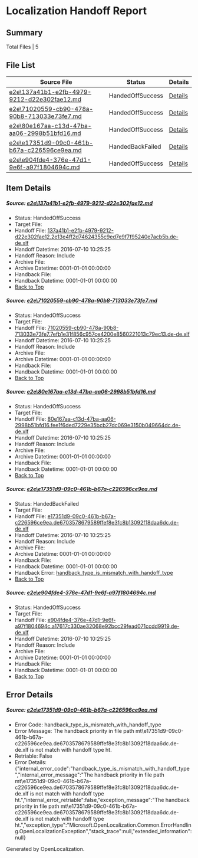 # <a name='report-top'></a> Localization Handoff Report

## Summary
 Total Files | 5

## File List
 Source File | Status | Details 
 ----------- | ------ | ------- 
 [e2e\137a41b1-e2fb-4979-9212-d22e302fae12.md](https://github.com/OpenLocalizationTestOrg/oltest/blob/dce285053c7e10a8315c1a742574d4f4b83aca7c/e2e/137a41b1-e2fb-4979-9212-d22e302fae12.md) | HandedOffSuccess | [Details](#3ed346f35caa7b960b28a75b20cd7e6054936dfd1)
 [e2e\71020559-cb90-478a-90b8-713033e73fe7.md](https://github.com/OpenLocalizationTestOrg/oltest/blob/ebdbe4051dbb2ca5e6af3a824fea10778896849d/e2e/71020559-cb90-478a-90b8-713033e73fe7.md) | HandedOffSuccess | [Details](#0049e5175e98617edc1b1b63057b674ee07f79193)
 [e2e\80e167aa-c13d-47ba-aa06-2998b51bfd16.md](https://github.com/OpenLocalizationTestOrg/oltest/blob/1dc07f6b47026a8d4c158a76e69be706d974c288/e2e/80e167aa-c13d-47ba-aa06-2998b51bfd16.md) | HandedOffSuccess | [Details](#636ec05fc2c71cf37f861227ecfd17fbbfcece665)
 [e2e\e17351d9-09c0-461b-b67a-c226596ce9ea.md](https://github.com/OpenLocalizationTestOrg/oltest/blob/3cf750507e774a956defe681e52311ac0baf2788/e2e/e17351d9-09c0-461b-b67a-c226596ce9ea.md) | HandedBackFailed | [Details](#c2774b711eb9ddf94635db17c547695253d1b94a9)
 [e2e\e904fde4-376e-47d1-9e6f-a97f1804694c.md](https://github.com/OpenLocalizationTestOrg/oltest/blob/ebdbe4051dbb2ca5e6af3a824fea10778896849d/e2e/e904fde4-376e-47d1-9e6f-a97f1804694c.md) | HandedOffSuccess | [Details](#cf6b4f5e8b9b6891450c8e75dd5f3233cafa5b8810)

## Item Details
##### <a name='3ed346f35caa7b960b28a75b20cd7e6054936dfd1'></a> Source: [e2e\137a41b1-e2fb-4979-9212-d22e302fae12.md](https://github.com/OpenLocalizationTestOrg/oltest/blob/dce285053c7e10a8315c1a742574d4f4b83aca7c/e2e/137a41b1-e2fb-4979-9212-d22e302fae12.md)
* Status: HandedOffSuccess
* Target File: 
* Handoff File: [137a41b1-e2fb-4979-9212-d22e302fae12.2e13e4ff2d74624355c9ed7e9f7f95240e7acb5b.de-de.xlf](https://github.com/OpenLocalizationTestOrg/olhandoff-e2e/blob/065fddc06ae25bcada3639d266980a4955f717d7/ol-handoff/OpenLocalizationTestOrg/oltest-dede-fly/ci/137a41b1-e2fb-4979-9212-d22e302fae12.2e13e4ff2d74624355c9ed7e9f7f95240e7acb5b.de-de.xlf)
* Handoff Datetime: 2016-07-10 10:25:25
* Handoff Reason: Include
* Archive File: 
* Archive Datetime: 0001-01-01 00:00:00
* Handback File: 
* Handback Datetime: 0001-01-01 00:00:00
* [Back to Top](#report-top)

##### <a name='0049e5175e98617edc1b1b63057b674ee07f79193'></a> Source: [e2e\71020559-cb90-478a-90b8-713033e73fe7.md](https://github.com/OpenLocalizationTestOrg/oltest/blob/ebdbe4051dbb2ca5e6af3a824fea10778896849d/e2e/71020559-cb90-478a-90b8-713033e73fe7.md)
* Status: HandedOffSuccess
* Target File: 
* Handoff File: [71020559-cb90-478a-90b8-713033e73fe7.7efb1e31f856c957ce4200e8560221013c79ec13.de-de.xlf](https://github.com/OpenLocalizationTestOrg/olhandoff-e2e/blob/065fddc06ae25bcada3639d266980a4955f717d7/ol-handoff/OpenLocalizationTestOrg/oltest-dede-fly/ci/71020559-cb90-478a-90b8-713033e73fe7.7efb1e31f856c957ce4200e8560221013c79ec13.de-de.xlf)
* Handoff Datetime: 2016-07-10 10:25:25
* Handoff Reason: Include
* Archive File: 
* Archive Datetime: 0001-01-01 00:00:00
* Handback File: 
* Handback Datetime: 0001-01-01 00:00:00
* [Back to Top](#report-top)

##### <a name='636ec05fc2c71cf37f861227ecfd17fbbfcece665'></a> Source: [e2e\80e167aa-c13d-47ba-aa06-2998b51bfd16.md](https://github.com/OpenLocalizationTestOrg/oltest/blob/1dc07f6b47026a8d4c158a76e69be706d974c288/e2e/80e167aa-c13d-47ba-aa06-2998b51bfd16.md)
* Status: HandedOffSuccess
* Target File: 
* Handoff File: [80e167aa-c13d-47ba-aa06-2998b51bfd16.fee1f6ded7229e35bcb27dc069e3150b049664dc.de-de.xlf](https://github.com/OpenLocalizationTestOrg/olhandoff-e2e/blob/065fddc06ae25bcada3639d266980a4955f717d7/ol-handoff/OpenLocalizationTestOrg/oltest-dede-fly/ci/80e167aa-c13d-47ba-aa06-2998b51bfd16.fee1f6ded7229e35bcb27dc069e3150b049664dc.de-de.xlf)
* Handoff Datetime: 2016-07-10 10:25:25
* Handoff Reason: Include
* Archive File: 
* Archive Datetime: 0001-01-01 00:00:00
* Handback File: 
* Handback Datetime: 0001-01-01 00:00:00
* [Back to Top](#report-top)

##### <a name='c2774b711eb9ddf94635db17c547695253d1b94a9'></a> Source: [e2e\e17351d9-09c0-461b-b67a-c226596ce9ea.md](https://github.com/OpenLocalizationTestOrg/oltest/blob/3cf750507e774a956defe681e52311ac0baf2788/e2e/e17351d9-09c0-461b-b67a-c226596ce9ea.md)
* Status: HandedBackFailed
* Target File: 
* Handoff File: [e17351d9-09c0-461b-b67a-c226596ce9ea.de6703578679589ffef8e3fc8b13092f18daa6dc.de-de.xlf](https://github.com/OpenLocalizationTestOrg/olhandoff-e2e/blob/065fddc06ae25bcada3639d266980a4955f717d7/ol-handoff/OpenLocalizationTestOrg/oltest-dede-fly/ci/e17351d9-09c0-461b-b67a-c226596ce9ea.de6703578679589ffef8e3fc8b13092f18daa6dc.de-de.xlf)
* Handoff Datetime: 2016-07-10 10:25:25
* Handoff Reason: Include
* Archive File: 
* Archive Datetime: 0001-01-01 00:00:00
* Handback File: 
* Handback Datetime: 0001-01-01 00:00:00
* Handback Error: [handback_type_is_mismatch_with_handoff_type](#c2774b711eb9ddf94635db17c547695253d1b94a9handback_type_is_mismatch_with_handoff_type)
* [Back to Top](#report-top)

##### <a name='cf6b4f5e8b9b6891450c8e75dd5f3233cafa5b8810'></a> Source: [e2e\e904fde4-376e-47d1-9e6f-a97f1804694c.md](https://github.com/OpenLocalizationTestOrg/oltest/blob/ebdbe4051dbb2ca5e6af3a824fea10778896849d/e2e/e904fde4-376e-47d1-9e6f-a97f1804694c.md)
* Status: HandedOffSuccess
* Target File: 
* Handoff File: [e904fde4-376e-47d1-9e6f-a97f1804694c.a17617c330ae32068e92bcc29fead071ccdd9919.de-de.xlf](https://github.com/OpenLocalizationTestOrg/olhandoff-e2e/blob/065fddc06ae25bcada3639d266980a4955f717d7/ol-handoff/OpenLocalizationTestOrg/oltest-dede-fly/ci/e904fde4-376e-47d1-9e6f-a97f1804694c.a17617c330ae32068e92bcc29fead071ccdd9919.de-de.xlf)
* Handoff Datetime: 2016-07-10 10:25:25
* Handoff Reason: Include
* Archive File: 
* Archive Datetime: 0001-01-01 00:00:00
* Handback File: 
* Handback Datetime: 0001-01-01 00:00:00
* [Back to Top](#report-top)


## Error Details
##### <a name='c2774b711eb9ddf94635db17c547695253d1b94a9handback_type_is_mismatch_with_handoff_type'></a> Source: [e2e\e17351d9-09c0-461b-b67a-c226596ce9ea.md](#c2774b711eb9ddf94635db17c547695253d1b94a9)
* Error Code: handback_type_is_mismatch_with_handoff_type
* Error Message: The handback priority in file path mt\e17351d9-09c0-461b-b67a-c226596ce9ea.de6703578679589ffef8e3fc8b13092f18daa6dc.de-de.xlf is not match with handoff type ht.
* Retriable: False
* Error Details: {"internal_error_code":"handback_type_is_mismatch_with_handoff_type","internal_error_message":"The handback priority in file path mt\\e17351d9-09c0-461b-b67a-c226596ce9ea.de6703578679589ffef8e3fc8b13092f18daa6dc.de-de.xlf is not match with handoff type ht.","internal_error_retriable":false,"exception_message":"The handback priority in file path mt\\e17351d9-09c0-461b-b67a-c226596ce9ea.de6703578679589ffef8e3fc8b13092f18daa6dc.de-de.xlf is not match with handoff type ht.","exception_type":"Microsoft.OpenLocalization.Common.ErrorHandling.OpenLocalizationException","stack_trace":null,"extended_information":null}


Generated by OpenLocalization.
